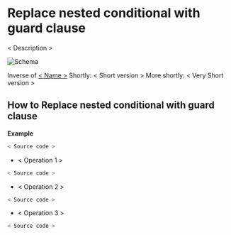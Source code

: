 # Replace nested conditional with guard clause
< Description >

![Schema](./image.png)
 
Inverse of [< Name >](< Link >)
Shortly: < Short version >
More shortly: < Very Short version >

## How to Replace nested conditional with guard clause
 **Example**
 ```python
 < Source code >   
 ```
 
 * < Operation 1 >
 ```python    
 < Source code >
 ```

 * < Operation 2 >
 ```python    
 < Source code >
 ```
 
  * < Operation 3 >
 ```python    
 < Source code >
 ```